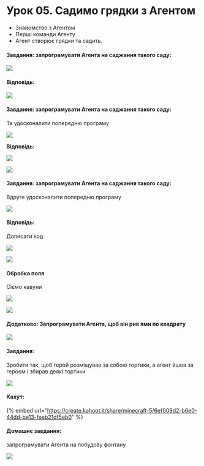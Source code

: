 # Урок 05. Садимо грядки з Агентом

* Знайомство з Агентом
* Перші команди Агенту
* Агент створює грядки та садить.

#### Завдання: запрограмувати Агента на саджання такого саду:

![](<../../.gitbook/assets/image (180).png>)

#### Відповідь:

![](<../../.gitbook/assets/image (181).png>)

#### Завдання: запрограмувати Агента на саджання такого саду:

Та удосконалити попередню програму

![](<../../.gitbook/assets/image (174).png>)

**Відповідь:**

![](<../../.gitbook/assets/image (183).png>)

![](<../../.gitbook/assets/image (161).png>)

#### Завдання: запрограмувати Агента на саджання такого саду:

Вдруге удосконалити попередню програму

![](<../../.gitbook/assets/image (156).png>)

#### Відповідь:

Дописати код

![](<../../.gitbook/assets/image (182).png>)

![](<../../.gitbook/assets/image (149).png>)

#### Обробка поля

Сіємо кавуни

![](<../../.gitbook/assets/image (155).png>)

![](<../../.gitbook/assets/image (179).png>)

#### Додатково: Запрограмувати Агента, щоб він рив ями по квадрату

![](<../../.gitbook/assets/image (185).png>)

#### Завдання:

Зробити так, щоб герой розміщував за собою тортики, а агент йшов за героєм і збирав деякі тортики

![](<../../.gitbook/assets/image (165).png>)

#### **Кахут:**

{% embed url="https://create.kahoot.it/share/minecraft-5/6ef009d2-b6e0-44dd-be13-feeb21df5eb0" %}

#### Домашнє завдання:

запрограмувати Агента на побудову фонтану

![](<../../.gitbook/assets/image (166).png>)
